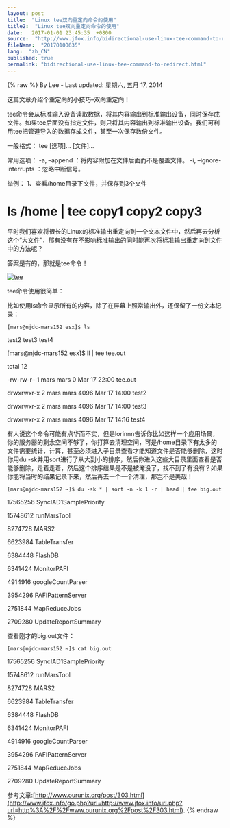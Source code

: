 ```yaml
---
layout: post
title:  "Linux tee双向重定向命令的使用"
title2:  "Linux tee双向重定向命令的使用"
date:   2017-01-01 23:45:35  +0800
source:  "http://www.jfox.info/bidirectional-use-linux-tee-command-to-redirect.html"
fileName:  "20170100635"
lang:  "zh_CN"
published: true
permalink: "bidirectional-use-linux-tee-command-to-redirect.html"
---
```

{% raw %}
By Lee - Last updated: 星期六, 五月 17, 2014

这篇文章介绍个重定向的小技巧–双向重定向！

tee命令会从标准输入设备读取数据，将其内容输出到标准输出设备，同时保存成文件。如果tee后面没有指定文件，则只将其内容输出到标准输出设备。我们可利用tee把管道导入的数据存成文件，甚至一次保存数份文件。

一般格式：
tee [选项]… [文件]…

常用选项：
-a, –append ：将内容附加在文件后面而不是覆盖文件。
-i, –ignore-interrupts ：忽略中断信号。

举例：
1、查看/home目录下文件，并保存到3个文件
# ls /home | tee copy1 copy2 copy3

平时我们喜欢将很长的Linux的标准输出重定向到一个文本文件中，然后再去分析这个“大文件”，那有没有在不影响标准输出的同时能再次将标准输出重定向到文件中的方法呢？

答案是有的，那就是tee命令！

 [![tee](http://www.jfox.info/wp-content/uploads/2014/05/tee.jpg)](http://www.jfox.info/go.php?url=http://www.jfox.info/wp-content/uploads/2014/05/tee.jpg)

tee命令使用很简单：

比如使用ls命令显示所有的内容，除了在屏幕上照常输出外，还保留了一份文本记录：

    [mars@njdc-mars152 esx]$ ls

test2 test3 test4

[mars@njdc-mars152 esx]$ ll | tee tee.out

total 12

-rw-rw-r– 1 mars mars 0 Mar 17 22:00 tee.out

drwxrwxr-x 2 mars mars 4096 Mar 17 14:00 test2

drwxrwxr-x 2 mars mars 4096 Mar 17 14:00 test3

drwxrwxr-x 2 mars mars 4096 Mar 17 14:16 test4

有人说这个命令可能有点华而不实，但是lorinnn告诉你比如这样一个应用场景，你的服务器的剩余空间不够了，你打算去清理空间，可是/home目录下有太多的文件需要统计，计算，甚至必须进入子目录查看才能知道文件是否能够删除，这时你用du -sk并用sort进行了从大到小的排序，然后你进入这些大目录里面查看是否能够删除，走着走着，然后这个排序结果是不是被淹没了，找不到了有没有？如果你能将当时的结果记录下来，然后再去一个一个清理，那岂不是美哉！

    [mars@njdc-mars152 ~]$ du -sk * | sort -n -k 1 -r | head | tee big.out

17565256 SyncIAD1SamplePriority

15748612 runMarsTool

8274728 MARS2

6623984 TableTransfer

6384448 FlashDB

6341424 MonitorPAFI

4914916 googleCountParser

3954296 PAFIPatternServer

2751844 MapReduceJobs

2709280 UpdateReportSummary

查看刚才的big.out文件：

    [mars@njdc-mars152 ~]$ cat big.out

17565256 SyncIAD1SamplePriority

15748612 runMarsTool

8274728 MARS2

6623984 TableTransfer

6384448 FlashDB

6341424 MonitorPAFI

4914916 googleCountParser

3954296 PAFIPatternServer

2751844 MapReduceJobs

2709280 UpdateReportSummary

参考文章:[http://www.ourunix.org/post/303.html](http://www.jfox.info/go.php?url=http://www.jfox.info/url.php?url=http%3A%2F%2Fwww.ourunix.org%2Fpost%2F303.html).
{% endraw %}
